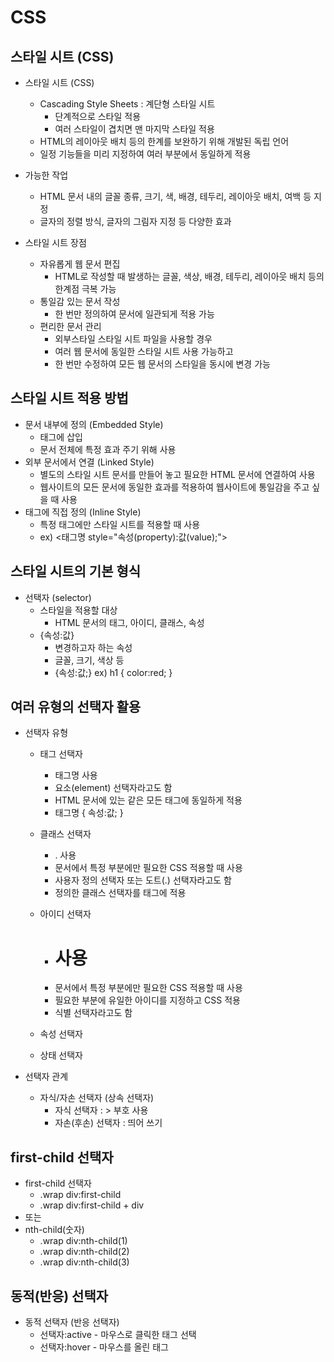 # CSS

## 스타일 시트 (CSS)

- 스타일 시트 (CSS)
    - Cascading Style Sheets : 계단형 스타일 시트
        - 단계적으로 스타일 적용
        - 여러 스타일이 겹치면 맨 마지막 스타일 적용
    - HTML의 레이아웃 배치 등의 한계를 보완하기 위해 개발된 독립 언어
    - 일정 기능들을 미리 지정하여 여러 부분에서 동일하게 적용

- 가능한 작업
    - HTML 문서 내의 글꼴 종류, 크기, 색, 배경, 테두리, 레이아웃 배치, 여백 등 지정
    - 글자의 정렬 방식, 글자의 그림자 지정 등 다양한 효과

- 스타일 시트 장점
    - 자유롭게 웹 문서 편집
        - HTML로 작성할 때 발생하는 글꼴, 색상, 배경, 테두리, 레이아웃 배치 등의 한계점 극복 가능
    - 통일감 있는 문서 작성
        - 한 번만 정의하여 문서에 일관되게 적용 가능
    - 편리한 문서 관리
        - 외부스타일 스타일 시트 파일을 사용할 경우
        - 여러 웹 문서에 동일한 스타일 시트 사용 가능하고
        - 한 번만 수정하여 모든 웹 문서의 스타일을 동시에 변경 가능


## 스타일 시트 적용 방법

- 문서 내부에 정의 (Embedded Style)
    - <head> 태그에 삽입
    - 문서 전체에 특정 효과 주기 위해 사용
- 외부 문서에서 연결 (Linked Style)
    - 별도의 스타일 시트 문서를 만들어 놓고 필요한 HTML 문서에 연결하여 사용
    - 웹사이트의 모든 문서에 동일한 효과를 적용하여 웹사이트에 통일감을 주고 싶을 때 사용
- 태그에 직접 정의 (Inline Style)
    - 특정 태그에만 스타일 시트를 적용할 때 사용
    - ex) <태그명 style="속성(property):값(value);">


## 스타일 시트의 기본 형식

- 선택자 (selector)
    - 스타일을 적용할 대상
        - HTML 문서의 태그, 아이디, 클래스, 속성
    - {속성:값}
        - 변경하고자 하는 속성
        - 글꼴, 크기, 색상 등
        - {속성:값;} ex) h1 { color:red; }


## 여러 유형의 선택자 활용

- 선택자 유형
    - 태그 선택자
        - 태그명 사용
        - 요소(element) 선택자라고도 함
        - HTML 문서에 있는 같은 모든 태그에 동일하게 적용
        - 태그명 { 속성:값; }

    - 클래스 선택자
        - . 사용
        - 문서에서 특정 부분에만 필요한 CSS 적용할 때 사용
        - 사용자 정의 선택자 또는 도트(.) 선택자라고도 함
        - 정의한 클래스 선택자를 태그에 적용

    - 아이디 선택자
        - # 사용
        - 문서에서 특정 부분에만 필요한 CSS 적용할 때 사용
        - 필요한 부분에 유일한 아이디를 지정하고 CSS 적용
        - 식별 선택자라고도 함

    - 속성 선택자

    - 상태 선택자

- 선택자 관계
    - 자식/자손 선택자 (상속 선택자)
        - 자식 선택자 : > 부호 사용
        - 자손(후손) 선택자 : 띄어 쓰기


## first-child 선택자

- first-child 선택자
    - .wrap div:first-child
    - .wrap div:first-child + div 
- 또는
- nth-child(숫자)
    - .wrap div:nth-child(1)
    - .wrap div:nth-child(2)
    - .wrap div:nth-child(3)


## 동적(반응) 선택자

- 동적 선택자 (반응 선택자)
    - 선택자:active - 마우스로 클릭한 태그 선택
    - 선택자:hover - 마우스를 올린 태그